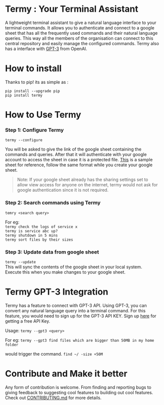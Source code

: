 Termy : Your Terminal Assistant
=========
A lightweight terminal assistant to give a natural language interface to your terminal commands. It allows you to authenticate and connect to a google sheet that has all the frequently used commands and their natural language queries. This way all the members of the organisation can connect to this central repository and easily manage the configured commands. Termy also has a interface with [GPT-3](https://openai.com/blog/openai-api/) from OpenAI.



How to install
============
Thanks to pip! its as simple as :

```
pip install --upgrade pip
pip install termy
```


How to Use Termy
=============

### Step 1: Configure Termy
```termy --configure```

You will be asked to give the link of the google sheet containing the commands and queries. After that it will authenticate with your google account to access the sheet in case it is a protected file. [This](https://docs.google.com/spreadsheets/d/1-wtkODsgt0EJzARAo7BBNOXwkd1W3vDiPH1HZoyskXI/edit?usp=sharing) is a sample sheet for reference, follow the same format while you create your google sheet.

>Note: If your google sheet already has the sharing settings set to allow view access for anyone on the internet, termy would not ask for google authentication since it is not required. 

### Step 2: Search commands using Termy
```temry <search query>```

For eg: \
`termy check the logs of service x` \
`termy is service abc up?` \
`termy shutdown in 5 mins` \
`termy sort files by their sizes`


### Step 3: Update data from google sheet
```termy --update``` \
This will sync the contents of the google sheet in your local system. Execute this when you make changes to your google sheet.


Termy GPT-3 Integration
=============

Termy has a feature to connect with GPT-3 API. Using GPT-3, you can convert any natural language query into a terminal command. For this feature, you would need to sign up for the GPT-3 API KEY. Sign up [here](https://beta.openai.com/signup) for getting a free API Key.  

Usage: 
```termy --gpt3 <query>```

For eg: 
`termy --gpt3 find files which are bigger than 50MB in my home folder`

would trigger the command. 
`find ~/ -size +50M`


Contribute and Make it better
=============

Any form of contribution is welcome. From finding and reporting bugs to giving feedback to suggesting cool features to building out cool features. Check out [CONTRIBUTING.md](https://github.com/dingusagar/termy/blob/master/CONTRIBUTING.md) for more details. 
